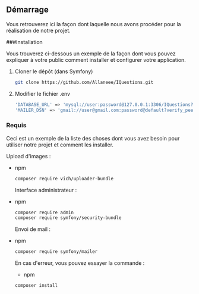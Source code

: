 <!-- Démarrage -->
## Démarrage

Vous retrouverez ici la façon dont laquelle nous avons procéder pour la réalisation de notre projet.

###Installation

Vous trouverez ci-dessous un exemple de la façon dont vous pouvez expliquer à votre public comment installer et configurer votre application.

1. Cloner le dépôt (dans Symfony)
    ```sh
    git clone https://github.com/Allaneee/IQuestions.git
    ```
    
2. Modifier le fichier .env
    ```sh
    'DATABASE_URL' => 'mysql://user:password@127.0.0.1:3306/IQuestions?serverVersion=mariadb-10.4.24&charset=utf8mb4', (MariaDB)
    'MAILER_DSN' => 'gmail://user@gmail.com:password@default?verify_peer=0' (Gmail)
    ```

### Requis

Ceci est un exemple de la liste des choses dont vous avez besoin pour utiliser notre projet et comment les installer.

Upload d'images :
* npm
   ```sh
   composer require vich/uploader-bundle
   ```
   
   Interface administrateur :
* npm
   ```sh
   composer require admin
   composer require symfony/security-bundle
   ```
   
   Envoi de mail :
* npm
   ```sh
   composer require symfony/mailer
   ```

  En cas d'erreur, vous pouvez essayer la commande :
  * npm
   ```sh
   composer install
   ```
